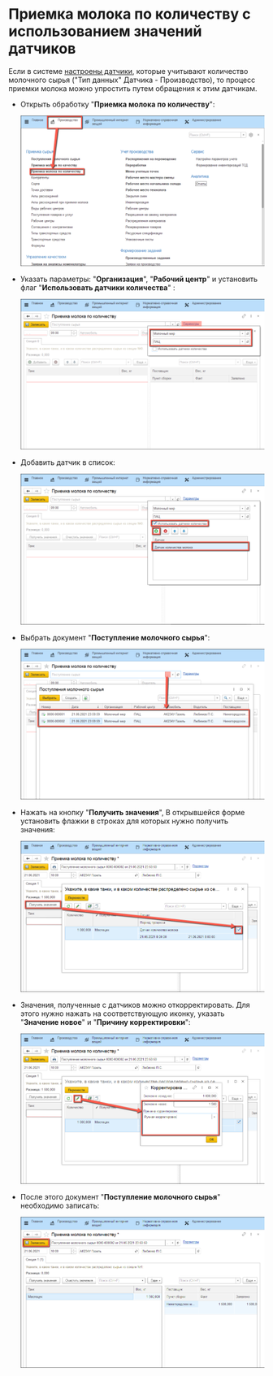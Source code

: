 # Приемка молока по количеству с использованием значений датчиков

Если в системе [настроены датчики](SystemSetting/Sensors.md), которые учитывают количество молочного сырья ("Тип данных" Датчика  - Производство), то процесс приемки молока можно упростить путем обращения к этим датчикам.

- Открыть обработку "**Приемка молока по количеству**":

  ![image-1](MilkReceivingQuantity.assets/image-1.png)

- Указать параметры: "**Организация**", "**Рабочий центр**" и установить флаг "**Использовать датчики количества**" :

  ![image-2](MilkReceivingQuantity.assets/image-2.png)

- Добавить датчик в список:

  ![image-3](MilkReceivingQuantity.assets/image-3.png)

- Выбрать документ "**Поступление молочного сырья**":

  ![image-4](MilkReceivingQuantity.assets/image-4.png)

- Нажать на кнопку "**Получить значения**", В открывшейся форме установить флажки в строках для которых нужно получить значения:

  ![image-5](MilkReceivingQuantity.assets/image-5.png)

- Значения, полученные с датчиков можно откорректировать. Для этого нужно нажать на соответствующую иконку, указать "**Значение новое**" и "**Причину корректировки**":

  ![image-6](MilkReceivingQuantity.assets/image-6.png)

- После этого документ "**Поступление молочного сырья**" необходимо записать:

  ![image-7](MilkReceivingQuantity.assets/image-7.png)